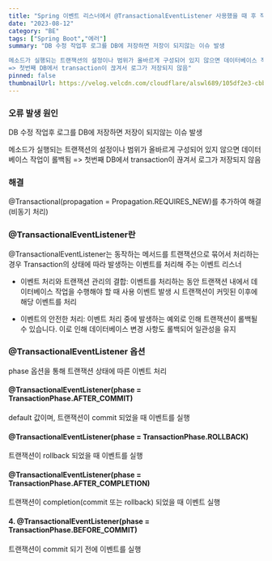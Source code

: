 ```yaml
---
title: "Spring 이벤트 리스너에서 @TransactionalEventListener 사용했을 때 후 작업이 저장 안된 이슈"
date: "2023-08-12"
category: "BE"
tags: ["Spring Boot","에러"]
summary: "DB 수정 작업후 로그를 DB에 저장하면 저장이 되지않는 이슈 발생

메소드가 실행되는 트랜잭션의 설정이나 범위가 올바르게 구성되어 있지 않으면 데이터베이스 작업이 롤백됨
=> 첫번째 DB에서 transaction이 끊겨서 로그가 저장되지 않음"
pinned: false
thumbnailUrl: https://velog.velcdn.com/cloudflare/alswl689/105df2e3-cbbd-45c3-920b-68b65dc471d7/springbootImg.png
---
```


### 오류 발생 원인

DB 수정 작업후 로그를 DB에 저장하면 저장이 되지않는 이슈 발생

메소드가 실행되는 트랜잭션의 설정이나 범위가 올바르게 구성되어 있지 않으면 데이터베이스 작업이 롤백됨
=> 첫번째 DB에서 transaction이 끊겨서 로그가 저장되지 않음

### 해결

@Transactional(propagation = Propagation.REQUIRES_NEW)를 추가하여
해결 (비동기 처리)

### @TransactionalEventListener란

@TransactionalEventListener는 동작하는 메서드를 트랜잭션으로 묶어서 처리하는 경우 Transaction의 상태에 따라 발생하는 이벤트를 처리해 주는 이벤트 리스너

- 이벤트 처리와 트랜잭션 관리의 결합: 이벤트를 처리하는 동안 트랜잭션 내에서 데이터베이스 작업을 수행해야 할 때 사용 이벤트 발생 시 트랜잭션이 커밋된 이후에 해당 이벤트를 처리

- 이벤트의 안전한 처리: 이벤트 처리 중에 발생하는 예외로 인해 트랜잭션이 롤백될 수 있습니다. 이로 인해 데이터베이스 변경 사항도 롤백되어 일관성을 유지

### @TransactionalEventListener 옵션

phase 옵션을 통해 트랜잭션 상태에 따른 이벤트 처리

#### @TransactionalEventListener(phase = TransactionPhase.AFTER_COMMIT)

default 값이며, 트랜잭션이 commit 되었을 때 이벤트를 실행

#### @TransactionalEventListener(phase = TransactionPhase.ROLLBACK)

트랜잭션이 rollback 되었을 때 이벤트를 실행

#### @TransactionalEventListener(phase = TransactionPhase.AFTER_COMPLETION)

트랜잭션이 completion(commit 또는 rollback) 되었을 때 이벤트 실행

#### 4. @TransactionalEventListener(phase = TransactionPhase.BEFORE_COMMIT)

트랜잭션이 commit 되기 전에 이벤트를 실행
